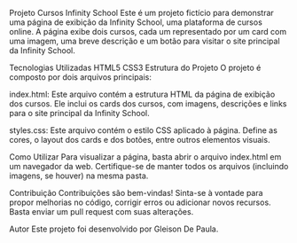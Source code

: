 
Projeto Cursos Infinity School
Este é um projeto fictício para demonstrar uma página de exibição da Infinity School, uma plataforma de cursos online. A página exibe dois cursos, cada um representado por um card com uma imagem, uma breve descrição e um botão para visitar o site principal da Infinity School.

Tecnologias Utilizadas
HTML5
CSS3
Estrutura do Projeto
O projeto é composto por dois arquivos principais:

index.html: Este arquivo contém a estrutura HTML da página de exibição dos cursos. Ele inclui os cards dos cursos, com imagens, descrições e links para o site principal da Infinity School.

styles.css: Este arquivo contém o estilo CSS aplicado à página. Define as cores, o layout dos cards e dos botões, entre outros elementos visuais.

Como Utilizar
Para visualizar a página, basta abrir o arquivo index.html em um navegador da web. Certifique-se de manter todos os arquivos (incluindo imagens, se houver) na mesma pasta.

Contribuição
Contribuições são bem-vindas! Sinta-se à vontade para propor melhorias no código, corrigir erros ou adicionar novos recursos. Basta enviar um pull request com suas alterações.

Autor
Este projeto foi desenvolvido por Gleison De Paula.
